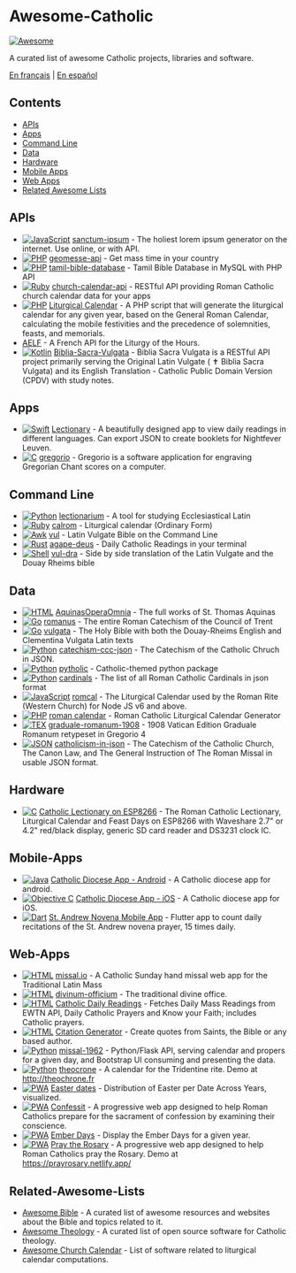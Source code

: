 # Awesome-Catholic

[![Awesome](https://cdn.rawgit.com/sindresorhus/awesome/d7305f38d29fed78fa85652e3a63e154dd8e8829/media/badge.svg)](https://github.com/sindresorhus/awesome)

A curated list of awesome Catholic projects, libraries and software.

[En français](https://github.com/servusDei2018/awesome-catholic/blob/master/README.fr.md) | [En español](https://github.com/servusDei2018/awesome-catholic/blob/master/README.es.md)

## Contents

  - [APIs](#apis)
  - [Apps](#apps)
  - [Command Line](#command-line)
  - [Data](#data)
  - [Hardware](#hardware)
  - [Mobile Apps](#mobile-apps)
  - [Web Apps](#web-apps)
  - [Related Awesome Lists](#related-awesome-lists)

## APIs

* [![JavaScript](https://img.shields.io/badge/language-JavaScript-yellow)](#) [sanctum-ipsum](https://github.com/graysonhicks/sanctum-ipsum) - The holiest lorem ipsum generator on the internet. Use online, or with API.
* [![PHP](https://img.shields.io/badge/language-PHP-blue)](#) [geomesse-api](https://github.com/carpedeum-fr/geomesse-api) - Get mass time in your country
* [![PHP](https://img.shields.io/badge/language-PHP-blue)](#) [tamil-bible-database](https://github.com/jayarathina/Tamil-Bible-Database) - Tamil Bible Database in MySQL with PHP API
* [![Ruby](https://img.shields.io/badge/language-Ruby-purple)](#) [church-calendar-api](https://github.com/igneus/church-calendar-api) - RESTful API providing Roman Catholic church calendar data for your apps
* [![PHP](https://img.shields.io/badge/language-PHP-blue)](#) [Liturgical Calendar](https://github.com/JohnRDOrazio/LiturgicalCalendar) - A PHP script that will generate the liturgical calendar for any given year, based on the General Roman Calendar, calculating the mobile festivities and the precedence of solemnities, feasts, and memorials.
* [AELF](https://api.aelf.org/) - A French API for the Liturgy of the Hours.
* [![Kotlin](https://img.shields.io/badge/language-Kotlin-red)](#) [Biblia-Sacra-Vulgata](https://github.com/aseemsavio/Biblia-Sacra-Vulgata) - Biblia Sacra Vulgata is a RESTful API project primarily serving the Original Latin Vulgate ( ✝️ Biblia Sacra Vulgata) and its English Translation - Catholic Public Domain Version (CPDV) with study notes.


## Apps

* [![Swift](https://img.shields.io/badge/language-Swift-orange)](#) [Lectionary](https://github.com/Dev1an/Lectionary) - A beautifully designed app to view daily readings in different languages. Can export JSON to create booklets for Nightfever Leuven.
* [![C](https://img.shields.io/badge/language-C-gray)](#) [gregorio](https://github.com/gregorio-project/gregorio) - Gregorio is a software application for engraving Gregorian Chant scores on a computer.

## Command Line

* [![Python](https://img.shields.io/badge/language-Python-blue)](#) [lectionarium](https://github.com/davidrmcharles/lectionarium) - A tool for studying Ecclesiastical Latin
* [![Ruby](https://img.shields.io/badge/language-Ruby-purple)](#) [calrom](https://github.com/calendarium-romanum/calrom) - Liturgical calendar (Ordinary Form)
* [![Awk](https://img.shields.io/badge/language-Awk-grey)](#) [vul](https://github.com/LukeSmithxyz/vul) - Latin Vulgate Bible on the Command Line
* [![Rust](https://img.shields.io/badge/language-Rust-red)](#) [agape-deus](https://github.com/ngorden/agape-deus) - Daily Catholic Readings in your terminal
* [![Shell](https://img.shields.io/badge/language-Shell-green)](#) [vul-dra](https://github.com/RaynardGerraldo/vul-dra/) - Side by side translation of the Latin Vulgate and the Douay Rheims bible 

## Data

* [![HTML](https://img.shields.io/badge/language-HTML-green)](#) [AquinasOperaOmnia](https://github.com/Geremia/AquinasOperaOmnia) - The full works of St. Thomas Aquinas
* [![Go](https://img.shields.io/badge/language-Go-cyan)](#) [romanus](https://github.com/borderstech/romanus) - The entire Roman Catechism of the Council of Trent
* [![Go](https://img.shields.io/badge/language-Go-cyan)](#) [vulgata](https://github.com/borderstech/vulgata) - The Holy Bible with both the Douay-Rheims English and Clementina Vulgata Latin texts
* [![Python](https://img.shields.io/badge/language-Python-blue)](#) [catechism-ccc-json](https://github.com/nossbigg/catechism-ccc-json) - The Catechism of the Catholic Chruch in JSON.
* [![Python](https://img.shields.io/badge/language-Python-blue)](#) [pytholic](https://github.com/Medromenax/pytholic) - Catholic-themed python package
* [![Python](https://img.shields.io/badge/language-Python-blue)](#) [cardinals](https://github.com/ChrisVo/cardinals) - The list of all Roman Catholic Cardinals in json format
* [![JavaScript](https://img.shields.io/badge/language-JavaScript-yellow)](#) [romcal](https://github.com/romcal/romcal) - The Liturgical Calendar used by the Roman Rite (Western Church) for Node JS v6 and above.
* [![PHP](https://img.shields.io/badge/language-PHP-blue)](#) [roman calendar](https://github.com/jayarathina/Roman-Calendar) - Roman Catholic Liturgical Calendar Generator
* [![TEX](https://img.shields.io/badge/language-TEX-green)](#) [graduale-romanum-1908](https://github.com/ahinkley/graduale-romanum-1908) - 1908 Vatican Edition Graduale Romanum retypeset in Gregorio 4
* [![JSON](https://img.shields.io/badge/language-JSON-orange)](#) [catholicism-in-json](https://github.com/aseemsavio/catholicism-in-json) - The Catechism of the Catholic Church, The Canon Law, and The General Instruction of The Roman Missal in usable JSON format.

## Hardware

* [![C](https://img.shields.io/badge/language-C-gray)](#) [Catholic Lectionary on ESP8266](https://github.com/plishman/Catholic-Lectionary-on-ESP8266) - The Roman Catholic Lectionary, Liturgical Calendar and Feast Days on ESP8266 with Waveshare 2.7" or 4.2" red/black display, generic SD card reader and DS3231 clock IC.

## Mobile-Apps

* [![Java](https://img.shields.io/badge/language-Java-orange)](#) [Catholic Diocese App - Android](https://github.com/geerlingguy/Catholic-Diocese-App-Android) - A Catholic diocese app for android.
* [![Objective C](https://img.shields.io/badge/language-Objective_C-blue)](#) [Catholic Diocese App - iOS](https://github.com/geerlingguy/Catholic-Diocese-App-iOS) - A Catholic diocese app for iOS.
* [![Dart](https://img.shields.io/badge/language-Dart-lightblue)](#) [St. Andrew Novena Mobile App](https://github.com/mftruso/st-andrew-novena) - Flutter app to count daily recitations of the St. Andrew novena prayer, 15 times daily.

## Web-Apps

* [![HTML](https://img.shields.io/badge/language-HTML-green)](#) [missal.io](https://github.com/benyanke/missal.io) - A Catholic Sunday hand missal web app for the Traditional Latin Mass
* [![HTML](https://img.shields.io/badge/language-Perl-blue)](#) [divinum-officium](https://github.com/DivinumOfficium/divinum-officium) - The traditional divine office.
* [![HTML](https://img.shields.io/badge/language-HTML-green)](#) [Catholic Daily Readings](https://github.com/tbaba007/ReactJs-Catholic-Daily-Readings-Integration-EWTN) - Fetches Daily Mass Readings from EWTN API, Daily Catholic Prayers and Know your Faith; includes Catholic prayers.
* [![HTML](https://img.shields.io/badge/language-HTML-green)](#) [Citation Generator](https://github.com/matefs/Citation-Generator) - Create quotes from Saints, the Bible or any based author.
* [![Python](https://img.shields.io/badge/language-Python-blue)](#) [missal-1962](https://github.com/mmolenda/Missal1962) - Python/Flask API, serving calendar and propers for a given day, and Bootstrap UI consuming and presenting the data.
* [![Python](https://img.shields.io/badge/language-Python-blue)](#) [theocrone](https://github.com/paucazou/theochrone) - A calendar for the Tridentine rite. Demo at http://theochrone.fr
* [![PWA](https://img.shields.io/badge/Progressive-WebApp-yellow)](#) [Easter dates](https://easter-dates.gavinr.com/) - Distribution of Easter per Date Across Years, visualized.
* [![PWA](https://img.shields.io/badge/Progressive-WebApp-yellow)](#) [Confessit](https://github.com/kas-catholic/confessit-web) - A progressive web app designed to help Roman Catholics prepare for the sacrament of confession by examining their conscience.
* [![PWA](https://img.shields.io/badge/Progressive-WebApp-yellow)](#) [Ember Days](https://github.com/saint-isidore-guild/ember-days) - Display the Ember Days for a given year.
* [![PWA](https://img.shields.io/badge/Progressive-WebApp-yellow)](#) [Pray the Rosary](https://github.com/marchiartur/pray-the-rosary) - A progressive web app designed to help Roman Catholics pray the Rosary. Demo at https://prayrosary.netlify.app/

## Related-Awesome-Lists

- [Awesome Bible](https://github.com/awesome-bible/awesome-bible.github.io) - A curated list of awesome resources and websites about the Bible and topics related to it.
- [Awesome Theology](https://github.com/historical-theology/awesome-theology) - A curated list of open source software for Catholic theology.
- [Awesome Church Calendar](https://github.com/calendarium-romanum/awesome-church-calendar) - List of software related to liturgical calendar computations.
